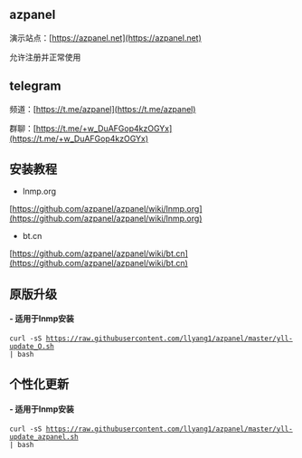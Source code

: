 ## azpanel
演示站点：[https://azpanel.net](https://azpanel.net)

允许注册并正常使用
## telegram
频道：[https://t.me/azpanel](https://t.me/azpanel)

群聊：[https://t.me/+w_DuAFGop4kzOGYx](https://t.me/+w_DuAFGop4kzOGYx)
## 安装教程
- lnmp.org

[https://github.com/azpanel/azpanel/wiki/lnmp.org](https://github.com/azpanel/azpanel/wiki/lnmp.org)

- bt.cn

[https://github.com/azpanel/azpanel/wiki/bt.cn](https://github.com/azpanel/azpanel/wiki/bt.cn)

## 原版升级
#### - 适用于lnmp安装
<code>curl -sS https://raw.githubusercontent.com/llyang1/azpanel/master/yll-update_O.sh | bash</code>


## 个性化更新
#### - 适用于lnmp安装
<code>curl -sS https://raw.githubusercontent.com/llyang1/azpanel/master/yll-update_azpanel.sh | bash</code>


